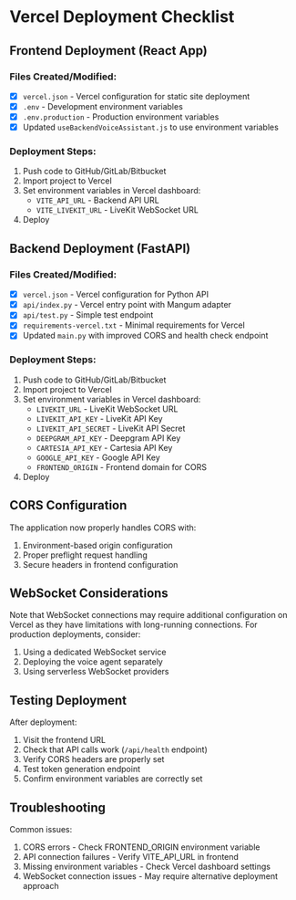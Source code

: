 # Vercel Deployment Checklist

## Frontend Deployment (React App)

### Files Created/Modified:
- [x] `vercel.json` - Vercel configuration for static site deployment
- [x] `.env` - Development environment variables
- [x] `.env.production` - Production environment variables
- [x] Updated `useBackendVoiceAssistant.js` to use environment variables

### Deployment Steps:
1. Push code to GitHub/GitLab/Bitbucket
2. Import project to Vercel
3. Set environment variables in Vercel dashboard:
   - `VITE_API_URL` - Backend API URL
   - `VITE_LIVEKIT_URL` - LiveKit WebSocket URL
4. Deploy

## Backend Deployment (FastAPI)

### Files Created/Modified:
- [x] `vercel.json` - Vercel configuration for Python API
- [x] `api/index.py` - Vercel entry point with Mangum adapter
- [x] `api/test.py` - Simple test endpoint
- [x] `requirements-vercel.txt` - Minimal requirements for Vercel
- [x] Updated `main.py` with improved CORS and health check endpoint

### Deployment Steps:
1. Push code to GitHub/GitLab/Bitbucket
2. Import project to Vercel
3. Set environment variables in Vercel dashboard:
   - `LIVEKIT_URL` - LiveKit WebSocket URL
   - `LIVEKIT_API_KEY` - LiveKit API Key
   - `LIVEKIT_API_SECRET` - LiveKit API Secret
   - `DEEPGRAM_API_KEY` - Deepgram API Key
   - `CARTESIA_API_KEY` - Cartesia API Key
   - `GOOGLE_API_KEY` - Google API Key
   - `FRONTEND_ORIGIN` - Frontend domain for CORS
4. Deploy

## CORS Configuration

The application now properly handles CORS with:
1. Environment-based origin configuration
2. Proper preflight request handling
3. Secure headers in frontend configuration

## WebSocket Considerations

Note that WebSocket connections may require additional configuration on Vercel as they have limitations with long-running connections. For production deployments, consider:
1. Using a dedicated WebSocket service
2. Deploying the voice agent separately
3. Using serverless WebSocket providers

## Testing Deployment

After deployment:
1. Visit the frontend URL
2. Check that API calls work (`/api/health` endpoint)
3. Verify CORS headers are properly set
4. Test token generation endpoint
5. Confirm environment variables are correctly set

## Troubleshooting

Common issues:
1. CORS errors - Check FRONTEND_ORIGIN environment variable
2. API connection failures - Verify VITE_API_URL in frontend
3. Missing environment variables - Check Vercel dashboard settings
4. WebSocket connection issues - May require alternative deployment approach
